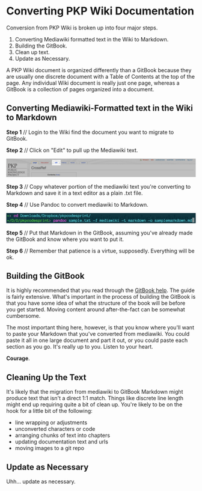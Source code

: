 # Converting PKP Wiki Documentation

Conversion from PKP Wiki is broken up into four major steps. 

1. Converting Mediawiki formatted text in the Wiki to Markdown.
2. Building the GitBook. 
3. Clean up text. 
4. Update as Necessary. 

A PKP Wiki document is organized differently than a GitBook because they are usually one discrete document with a Table of Contents at the top of the page. Any individual Wiki document is really just one page, whereas a GitBook is a collection of pages organized into a document. 

## Converting Mediawiki-Formatted text in the Wiki to Markdown

**Step 1** // Login to the Wiki find the document you want to migrate to GitBook.

**Step 2** // Click on "Edit" to pull up the Mediawiki text. 

![Click on "Edit"](https://github.com/AhemNason/pkp-wiki-to-gitbook-migration-documentation/blob/master/images/migration01.png?raw=true)

**Step 3** // Copy whatever portion of the mediawiki text you're converting to Markdown and save it in a text editor as a plain .txt file. 

**Step 4** // Use Pandoc to convert mediawiki to Markdown. 

![Pandoc conversion"](https://github.com/AhemNason/pkp-wiki-to-gitbook-migration-documentation/blob/master/images/migration02.png?raw=true)

**Step 5** // Put that Markdown in the GitBook, assuming you've already made the GitBook and know where you want to put it. 

**Step 6** // Remember that patience is a virtue, supposedly. Everything will be ok. 

## Building the GitBook

It is highly recommended that you read through the [GitBook help](http://help.gitbook.com/). The guide is fairly extensive. What's important in the process of building the GitBook is that you have some idea of what the structure of the book will be before you get started. Moving content around after-the-fact can be somewhat cumbersome. 

The most important thing here, however, is that you know where you'll want to paste your Markdown that you've converted from mediawiki. You could paste it all in one large document and part it out, or you could paste each section as you go. It's really up to you. Listen to your heart. 

**Courage**. 

## Cleaning Up the Text 

It's likely that the migration from mediawiki to GitBook Markdown might produce text that isn't a direct 1:1 match. Things like discrete line length might end up requiring quite a bit of clean up. You're likely to be on the hook for a little bit of the following:

- line wrapping or adjustments
- unconverted characters or code
- arranging chunks of text into chapters
- updating documentation text and urls
- moving images to a git repo

## Update as Necessary

Uhh... update as necessary. 

